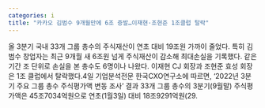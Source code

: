 ```yaml
---
categories: i
title: "카카오 김범수 9개월만에 6조 증발…이재현·조현준 1조클럽 탈락"
---
```

올 3분기 국내 33개 그룹 총수의 주식재산이 연초 대비 19조원 가까이 줄었다. 특히 김범수 창업자는 최근 9개월 새 6조원 넘게 주식재산이 감소해 최대손실을 기록했다. 같은 기간 조 단위로 손실을 본 총수도 6명이나 나왔다. 이재현 CJ 회장과 조현준 효성 회장은 1조 클럽에서 탈락했다.4일 기업분석전문 한국CXO연구소에 따르면, &lsquo;2022년 3분기 주요 그룹 총수 주식평가액 변동 조사&rsquo; 결과 33개 그룹 총수의 3분기(9월말) 주식평가액은 45조7034억원으로 연초(1월3일) 대비 18조9291억원(29.